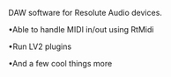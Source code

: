 DAW software for Resolute Audio devices.

•Able to handle MIDI in/out using RtMidi

•Run LV2 plugins

•And a few cool things more

